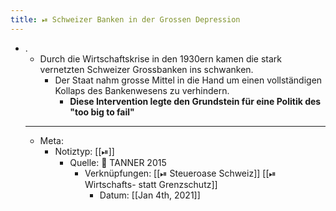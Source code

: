 ```yaml
---
title: ⏯ Schweizer Banken in der Grossen Depression
---
```


- .
	- Durch die Wirtschaftskrise in den 1930ern kamen die stark vernetzten Schweizer Grossbanken ins schwanken.
		- Der Staat nahm grosse Mittel in die Hand um einen vollständigen Kollaps des Bankenwesens zu verhindern.
			- __Diese Intervention legte den Grundstein für eine Politik des "too big to fail"__
	- ---
	- Meta:
		- Notiztyp: [[⏯]]
			- Quelle: 📜 TANNER 2015
				- Verknüpfungen: [[⏯ Steueroase Schweiz]] [[⏯ Wirtschafts- statt Grenzschutz]]
					- Datum: [[Jan 4th, 2021]]